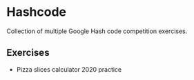 # Hashcode

Collection of multiple Google Hash code competition exercises.

## Exercises

* Pizza slices calculator 2020 practice
